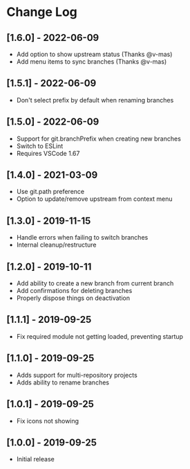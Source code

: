 # Change Log

## [1.6.0] - 2022-06-09

* Add option to show upstream status (Thanks @v-mas)
* Add menu items to sync branches (Thanks @v-mas)

## [1.5.1] - 2022-06-09

* Don't select prefix by default when renaming branches

## [1.5.0] - 2022-06-09

* Support for git.branchPrefix when creating new branches
* Switch to ESLint
* Requires VSCode 1.67

## [1.4.0] - 2021-03-09

* Use git.path preference
* Option to update/remove upstream from context menu

## [1.3.0] - 2019-11-15

* Handle errors when failing to switch branches
* Internal cleanup/restructure

## [1.2.0] - 2019-10-11

* Add ability to create a new branch from current branch
* Add confirmations for deleting branches
* Properly dispose things on deactivation

## [1.1.1] - 2019-09-25

* Fix required module not getting loaded, preventing startup

## [1.1.0] - 2019-09-25

* Adds support for multi-repository projects
* Adds ability to rename branches

## [1.0.1] - 2019-09-25

- Fix icons not showing

## [1.0.0] - 2019-09-25

- Initial release
